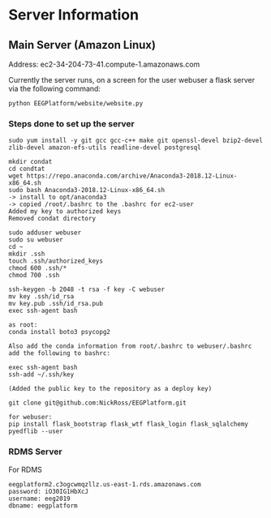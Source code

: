 # Server Information

## Main Server (Amazon Linux)

Address: ec2-34-204-73-41.compute-1.amazonaws.com

Currently the server runs, on a screen for the user webuser a flask server via the following command:

````
python EEGPlatform/website/website.py
````

### Steps done to set up the server
````sudo yum update
sudo yum install -y git gcc gcc-c++ make git openssl-devel bzip2-devel zlib-devel amazon-efs-utils readline-devel postgresql

mkdir condat
cd condtat
wget https://repo.anaconda.com/archive/Anaconda3-2018.12-Linux-x86_64.sh
sudo bash Anaconda3-2018.12-Linux-x86_64.sh
-> install to opt/anaconda3
-> copied /root/.bashrc to the .bashrc for ec2-user
Added my key to authorized keys
Removed condat directory

sudo adduser webuser
sudo su webuser
cd ~
mkdir .ssh
touch .ssh/authorized_keys
chmod 600 .ssh/*
chmod 700 .ssh

ssh-keygen -b 2048 -t rsa -f key -C webuser
mv key .ssh/id_rsa
mv key.pub .ssh/id_rsa.pub
exec ssh-agent bash

as root:
conda install boto3 psycopg2

Also add the conda information from root/.bashrc to webuser/.bashrc
add the following to bashrc:

exec ssh-agent bash
ssh-add ~/.ssh/key

(Added the public key to the repository as a deploy key)

git clone git@github.com:NickRoss/EEGPlatform.git

for webuser:
pip install flask_bootstrap flask_wtf flask_login flask_sqlalchemy pyedflib --user
````

### RDMS Server
For RDMS

````
eegplatform2.c3ogcwmqzllz.us-east-1.rds.amazonaws.com
password: iO30IG1HbXcJ
username: eeg2019
dbname: eegplatform
````

